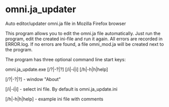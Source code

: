 # omni.ja_updater
Auto editor/updater omni.ja file in Mozilla Firefox browser

This program allows you to edit the omni.ja file automatically.
Just run the program, edit the created ini-file and run it again.
All errors are recorded in ERROR.log.
If no errors are found, a file omni_mod.ja will be created next to the program.

The program has three optional command line start keys:

omni.ja_update.exe [/?|-?|?] [/i|-i|i] [/h|-h|h|help]

[/?|-?|?] - window "About"

[/i|-i|i] - select ini file. By default is omni.ja_update.ini

[/h|-h|h|help] - example ini file with comments
